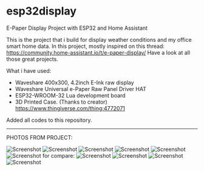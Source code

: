 # esp32display
E-Paper Display Project with ESP32 and Home Assistant

This is the project that i build for display weather conditions and my office smart home data.
In this project, mostly inspired on this thread: https://community.home-assistant.io/t/e-paper-display/
Have a look at all those great projects.


What i have used:

- Waveshare 400x300, 4.2inch E-Ink raw display
- Waveshare Universal e-Paper Raw Panel Driver HAT
- ESP32-WROOM-32 Lua development board
- 3D Printed Case. (Thanks to creator)
  https://www.thingiverse.com/thing:4772071 


Added all codes to this repository.

----------------------------------------------------------------------------------------------------------------

PHOTOS FROM PROJECT:

![Screenshot](https://github.com/ofilis/esp32display/blob/main/images/IMG_0275.JPG)
![Screenshot](https://github.com/ofilis/esp32display/blob/main/images/IMG_0276.JPG)
![Screenshot](https://github.com/ofilis/esp32display/blob/main/images/IMG_0280.JPG)
![Screenshot](https://github.com/ofilis/esp32display/blob/main/images/IMG_0304.JPG)
![Screenshot](https://github.com/ofilis/esp32display/blob/main/images/IMG_0305.JPG)
![Screenshot](https://github.com/ofilis/esp32display/blob/main/images/IMG_0309.JPG)
for compare:
![Screenshot](https://github.com/ofilis/esp32display/blob/main/images/IMG_0310.JPG)
![Screenshot](https://github.com/ofilis/esp32display/blob/main/images/IMG_0314.JPG)
![Screenshot](https://github.com/ofilis/esp32display/blob/main/images/IMG_0316.JPG)
![Screenshot](https://github.com/ofilis/esp32display/blob/main/images/IMG_0317.JPG)


